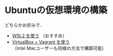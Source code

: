 # Ubuntuの仮想環境の構築

どちらかお好みで．

- [WSL2 を使う](wsl2.md) （おすすめ）
- [VirtualBox + Vagrant を使う](vagrant.md) （Intel Macユーザーも同様の方法で構築可能）